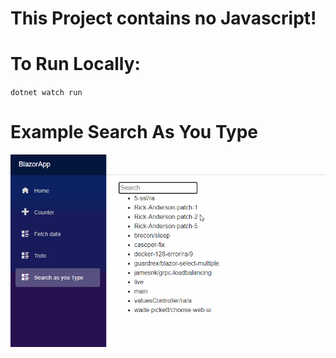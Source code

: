 # This Project contains no Javascript!

# To Run Locally:

`dotnet watch run`

# Example Search As You Type

![Search As You Type](images/searchasyoutype.gif)
